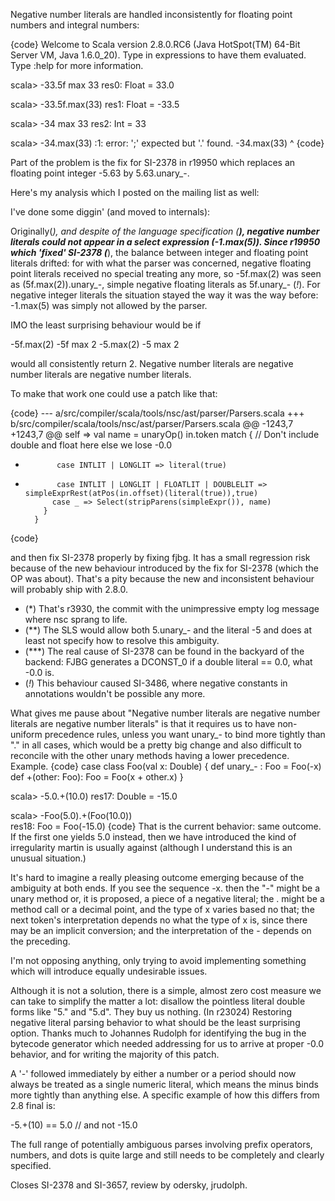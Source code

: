 Negative number literals are handled inconsistently for floating point numbers and integral numbers:

{code}
Welcome to Scala version 2.8.0.RC6 (Java HotSpot(TM) 64-Bit Server VM,
Java 1.6.0_20).
Type in expressions to have them evaluated.
Type :help for more information.

scala> -33.5f max 33
res0: Float = 33.0

scala> -33.5f.max(33)
res1: Float = -33.5

scala> -34 max 33
res2: Int = 33

scala> -34.max(33)
<console>:1: error: ';' expected but '.' found.
      -34.max(33)
         ^
{code}

Part of the problem is the fix for SI-2378 in r19950 which replaces an floating point integer -5.63 by 5.63.unary_-.

Here's my analysis which I posted on the mailing list as well:

I've done some diggin' (and moved to internals):

Originally(*), and despite of the language specification (**),
negative number literals could not appear in a select expression
(-1.max(5)). Since r19950 which 'fixed' SI-2378 (***), the balance
between integer and floating point literals drifted: for with what the
parser was concerned, negative floating point literals received no
special treating any more, so -5f.max(2) was seen as
(5f.max(2)).unary_-, simple negative floating literals as 5f.unary_-
(*!*). For negative integer literals the situation stayed the way it
was the way before: -1.max(5) was simply not allowed by the parser.

IMO the least surprising behaviour would be if

-5f.max(2)
-5f max 2
-5.max(2)
-5 max 2

would all consistently return 2. Negative number literals are negative
number literals are negative number literals.

To make that work one could use a patch like that:

{code}
--- a/src/compiler/scala/tools/nsc/ast/parser/Parsers.scala
+++ b/src/compiler/scala/tools/nsc/ast/parser/Parsers.scala
@@ -1243,7 +1243,7 @@ self =>
          val name = unaryOp()
          in.token match {
            // Don't include double and float here else we lose -0.0
-            case INTLIT | LONGLIT => literal(true)
+            case INTLIT | LONGLIT | FLOATLIT | DOUBLELIT => simpleExprRest(atPos(in.offset)(literal(true)),true)
            case _ => Select(stripParens(simpleExpr()), name)
          }
        }
{code}

and then fix SI-2378 properly by fixing fjbg. It has a small regression
risk because of the new behaviour introduced by the fix for SI-2378
(which the OP was about). That's a pity because the new and
inconsistent behaviour will probably ship with 2.8.0.


 * (*) That's r3930, the commit with the unimpressive empty log message where nsc sprang to life.
 * (**) The SLS would allow both 5.unary_- and the literal -5 and does at least not specify how to resolve this ambiguity.
 * (***) The real cause of SI-2378 can be found in the backyard of the backend: FJBG generates a DCONST_0 if a double literal == 0.0, what -0.0 is.
 * (*!*) This behaviour caused SI-3486, where negative constants in annotations wouldn't be possible any more.

What gives me pause about "Negative number literals are negative number literals are negative number literals" is that it requires us to have non-uniform precedence rules, unless you want unary_- to bind more tightly than "." in all cases, which would be a pretty big change and also difficult to reconcile with the other unary methods having a lower precedence.  Example.
{code}
case class Foo(val x: Double) {
  def unary_- : Foo = Foo(-x)
  def +(other: Foo): Foo = Foo(x + other.x)
}

scala> -5.0.+(10.0)
res17: Double = -15.0

scala> -Foo(5.0).+(Foo(10.0))  
res18: Foo = Foo(-15.0)
{code}
That is the current behavior: same outcome.  If the first one yields 5.0 instead, then we have introduced the kind of irregularity martin is usually against (although I understand this is an unusual situation.)

It's hard to imagine a really pleasing outcome emerging because of the ambiguity at both ends.  If you see the sequence -x. then the "-" might be a unary method or, it is proposed, a piece of a negative literal; the . might be a method call or a decimal point, and the type of x varies based no that; the next token's interpretation depends no what the type of x is, since there may be an implicit conversion; and the interpretation of the - depends on the preceding.

I'm not opposing anything, only trying to avoid implementing something which will introduce equally undesirable issues.

Although it is not a solution, there is a simple, almost zero cost measure we can take to simplify the matter a lot: disallow the pointless literal double forms like "5." and "5.d".  They buy us nothing.
(In r23024) Restoring negative literal parsing behavior to what should be
the least surprising option.  Thanks much to Johannes Rudolph for
identifying the bug in the bytecode generator which needed addressing
for us to arrive at proper -0.0 behavior, and for writing the majority
of this patch.

A '-' followed immediately by either a number or a period should
now always be treated as a single numeric literal, which means the
minus binds more tightly than anything else.  A specific example
of how this differs from 2.8 final is:

  -5.+(10) == 5.0   // and not -15.0

The full range of potentially ambiguous parses involving prefix
operators, numbers, and dots is quite large and still needs to be
completely and clearly specified.

Closes SI-2378 and SI-3657, review by odersky, jrudolph.
